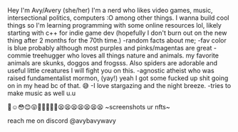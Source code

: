Hey I'm Avy/Avery (she/her) I'm a nerd who likes video games, music, intersectional politics, computers :O among other things. 
I wanna build cool things so I'm learning programming with some online resources lol, likely starting with c++ for indie game dev (hopefully I don't burn out on the new thing after 2 months for the 70th time.)
 -random facts about me;
 -fav color is blue probably although most purples and pinks/magentas are great
 -commie treehugger who loves all things nature and animals. my favorite animals are skunks, doggos and frogsss. Also spiders are adorable and useful little creatures I will fight you on this.
 -agnostic atheist who was raised fundamentalist mormon, (yay!) yeah I got some fucked up shit going on in my head bc of that. 😅
 -I love stargazing and the night breeze. 
 -tries to make music as well u.u

🥺☺️😳😊😝🐶🤙🏳️‍🌈🤭😫😫😫😫😫😫😫  ~screenshots ur nfts~




 reach me on discord @avybavywavy

<!---
Avybavywavy/Avybavywavy is a ✨ special ✨ repository because its `README.md` (this file) appears on your GitHub profile.
You can click the Preview link to take a look at your changes.
--->
